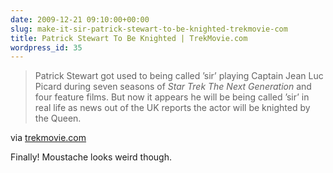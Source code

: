 ```yaml
---
date: 2009-12-21 09:10:00+00:00
slug: make-it-sir-patrick-stewart-to-be-knighted-trekmovie-com
title: Patrick Stewart To Be Knighted | TrekMovie.com
wordpress_id: 35
---
```


>Patrick Stewart got used to being called ’sir’ playing Captain Jean Luc Picard during seven seasons of _Star Trek The Next Generation_ and four feature films. But now it appears he will be being called ’sir’ in real life as news out of the UK reports the actor will be knighted by the Queen.


via [trekmovie.com](http://trekmovie.com/2009/12/18/patrick-stewart-to-be-knighted/)

Finally! Moustache looks weird though.